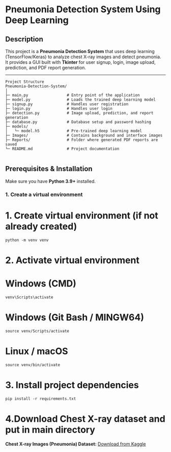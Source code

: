 # Pneumonia Detection System Using Deep Learning

## Description
This project is a **Pneumonia Detection System** that uses deep learning (TensorFlow/Keras) to analyze chest X-ray images and detect pneumonia.  
It provides a GUI built with **Tkinter** for user signup, login, image upload, prediction, and PDF report generation.

---
```
Project Structure
Pneumonia-Detection-System/
│
├─ main.py                 # Entry point of the application
├─ model.py                # Loads the trained deep learning model
├─ signup.py               # Handles user registration
├─ login.py                # Handles user login
├─ detection.py            # Image upload, prediction, and report generation
├─ database.py             # Database setup and password hashing
├─ models/
│   └─ model.h5            # Pre-trained deep learning model
├─ Images/                 # Contains background and interface images
├─ Reports/                # Folder where generated PDF reports are saved
└─ README.md               # Project documentation


```
## Prerequisites & Installation

Make sure you have **Python 3.9+** installed.

### 1. Create a virtual environment


# 1. Create virtual environment (if not already created)
```
python -m venv venv
```
# 2. Activate virtual environment

# Windows (CMD)
```
venv\Scripts\activate
```
# Windows (Git Bash / MINGW64)
```
source venv/Scripts/activate
```
# Linux / macOS
```
source venv/bin/activate
```

# 3. Install project dependencies
```
pip install -r requirements.txt
```
# 4.Download Chest X-ray dataset and put in main directory
**Chest X-ray Images (Pneumonia) Dataset:** [Download from Kaggle](https://www.kaggle.com/datasets/paultimothymooney/chest-xray-pneumonia)

